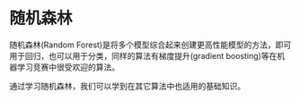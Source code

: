 # 随机森林

随机森林(Random Forest)是将多个模型综合起来创建更高性能模型的方法，即可用于回归，也可以用于分类，同样的算法有梯度提升(gradient boosting)等在机器学习竞赛中很受欢迎的算法。

通过学习随机森林，我们可以学到在其它算法中也适用的基础知识。